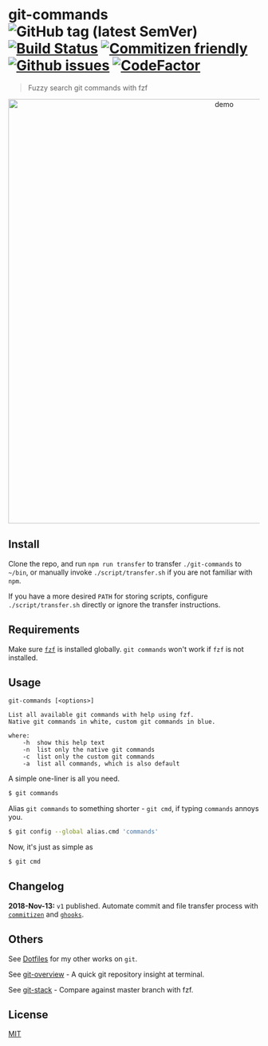 # git-commands &nbsp;&nbsp; ![GitHub tag (latest SemVer)](https://img.shields.io/github/tag/hankchanocd/git-commands.svg) [![Build Status](https://travis-ci.org/hankchanocd/git-commands.svg?branch=master)](https://travis-ci.org/hankchanocd/git-commands) [![Commitizen friendly](https://img.shields.io/badge/commitizen-friendly-brightgreen.svg)](http://commitizen.github.io/cz-cli/) [![Github issues](https://img.shields.io/github/issues/hankchanocd/git-commands.svg)](https://github.com/hankchanocd/git-commands/issues) [![CodeFactor](https://www.codefactor.io/repository/github/hankchanocd/git-commands/badge)](https://www.codefactor.io/repository/github/hankchanocd/git-commands)

> Fuzzy search git commands with fzf

<p align="center">
<img alt="demo" width="850" src="https://github.com/hankchanocd/git-commands/blob/master/images/demo.png" />
</p>

## Install

Clone the repo, and run `npm run transfer` to transfer `./git-commands` to `~/bin`, or manually invoke `./script/transfer.sh` if you are not familiar with `npm`.

If you have a more desired `PATH` for storing scripts, configure `./script/transfer.sh` directly or ignore the transfer instructions.

## Requirements

Make sure [`fzf`](https://github.com/junegunn/fzf) is installed globally. `git commands` won't work if `fzf` is not installed.

## Usage

```
git-commands [<options>]

List all available git commands with help using fzf.
Native git commands in white, custom git commands in blue.

where:
	-h  show this help text
	-n  list only the native git commands
	-c  list only the custom git commands
	-a  list all commands, which is also default
```

A simple one-liner is all you need.

```bash
$ git commands
```

Alias `git commands` to something shorter - `git cmd`, if typing `commands` annoys you.

```bash
$ git config --global alias.cmd 'commands'
```

Now, it's just as simple as

```bash
$ git cmd
```

## Changelog

**2018-Nov-13:** `v1` published. Automate commit and file transfer process with [`commitizen`](http://commitizen.github.io/cz-cli/) and [`ghooks`](https://github.com/ghooks-org/ghooks).

## Others

See [Dotfiles](https://gitlab.com/hankchanocd/dotfiles) for my other works on `git`.

See [git-overview](https://github.com/hankchanocd/git-overview) - A quick git repository insight at terminal.

See [git-stack](https://github.com/hankchanocd/git-stack) - Compare against master branch with fzf.

## License

[MIT](./LICENSE)
